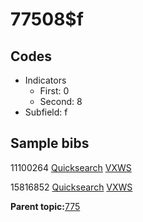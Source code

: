 # 77508$f

## Codes

-   Indicators
    -   First: 0
    -   Second: 8
-   Subfield: f

## Sample bibs

11100264 [Quicksearch](https://search.library.yale.edu/catalog/11100264) [VXWS](http://prodorbis.library.yale.edu:7014/vxws/GetHoldingsService?bibId=11100264)

15816852 [Quicksearch](https://search.library.yale.edu/catalog/15816852) [VXWS](http://prodorbis.library.yale.edu:7014/vxws/GetHoldingsService?bibId=15816852)

**Parent topic:**[775](../../tags/775/775.md)

